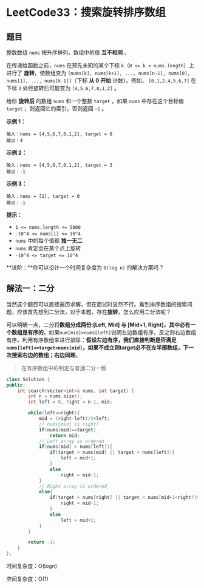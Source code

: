 # LeetCode33：搜索旋转排序数组

## 题目

整数数组 `nums` 按升序排列，数组中的值 **互不相同** 。

在传递给函数之前，`nums` 在预先未知的某个下标 `k`（`0 <= k < nums.length`）上进行了 **旋转**，使数组变为 `[nums[k], nums[k+1], ..., nums[n-1], nums[0], nums[1], ..., nums[k-1]]`（下标 **从 0 开始** 计数）。例如， `[0,1,2,4,5,6,7]` 在下标 `3` 处经旋转后可能变为 `[4,5,6,7,0,1,2]` 。

给你 **旋转后** 的数组 `nums` 和一个整数 `target` ，如果 `nums` 中存在这个目标值 `target` ，则返回它的索引，否则返回 `-1` 。

 

**示例 1：**

```
输入：nums = [4,5,6,7,0,1,2], target = 0
输出：4
```

**示例 2：**

```
输入：nums = [4,5,6,7,0,1,2], target = 3
输出：-1
```

**示例 3：**

```
输入：nums = [1], target = 0
输出：-1
```

 

**提示：**

- `1 <= nums.length <= 5000`
- `-10^4 <= nums[i] <= 10^4`
- `nums` 中的每个值都 **独一无二**
- `nums` 肯定会在某个点上旋转
- `-10^4 <= target <= 10^4`

 

**进阶：**你可以设计一个时间复杂度为 `O(log n)` 的解决方案吗？

## 解法一：二分

当然这个题目可以直接遍历求解，但在面试时显然不行。看到排序数组的搜索问题，应该首先想到二分法，对于本题，存在**旋转**，怎么应用二分法呢？

可以明确一点，二分将**数组分成两份:[Left, Mid] 与 [Mid+1, Right]，其中必有一个数组是有序的**，如果`num[mid]>nums[left]`说明左边数组有序，反之则右边数组有序，利用有序数组来进行排除：**假设左边有序，我们直接判断是否满足`nums[left]<=target<nums[mid]`，如果不成立则target必不在左半部数组，下一次搜索右边的数组；右边同理**。

> 在有序数组中的判定与普通二分一致

```c++
class Solution {
public:
    int search(vector<int>& nums, int target) {
        int n = nums.size();
        int left = 0, right = n-1, mid;

        while(left<=right){
            mid = (right-left)/2+left;
            // nums[mid] is right?
            if(nums[mid]==target)   
                return mid;
            // Left array is ordered
            if(nums[mid] > nums[left]){
                if(target > nums[mid] || target < nums[left]){
                    left = mid+1;
                }
                else
                    right = mid-1;
            }
            // Right array is ordered
            else{
                if(target > nums[right] || target < nums[mid+1<right?(mid+1):right]){	// 控制mid+1不越界
                    right = mid-1;
                }
                else
                    left = mid+1;
            }
        }

        return -1;
    }
};
```

时间复杂度：O(logn)

空间复杂度：O(1)

